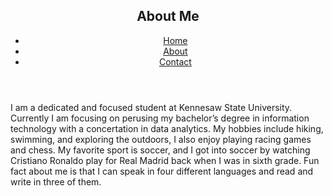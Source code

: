 <section id="About">

<html lang="en">
<head>
    <meta charset="UTF-8">
    <meta name="viewport" content="width=device-width, initial-scale=1.0">
</head>
<body>
    <header>
        <h1>About Me</h1>
        <nav>
            <ul>
                <li><a href="https://dmill204.github.io/Web_Page/">Home</a></li>
                <li><a href="https://dmill204.github.io/About_Page/">About</a></li>
                <li><a href="https://dmill204.github.io/Contact_Page/">Contact</a></li>
            </ul>
        </nav>
    </header>
    <main>
        <p>I am a dedicated and focused student at Kennesaw State University. Currently I am focusing on perusing my bachelor’s degree in information technology with a concertation in data analytics. My hobbies include hiking, swimming, and exploring the outdoors, I also enjoy playing racing games and chess. My favorite sport is soccer, and I got into soccer by watching Cristiano Ronaldo play for Real Madrid back when I was in sixth grade. Fun fact about me is that I can speak in four different languages and read and write in three of them. </p>
    </main>
    <footer>
    </footer>
</body>
</html>
</section>
